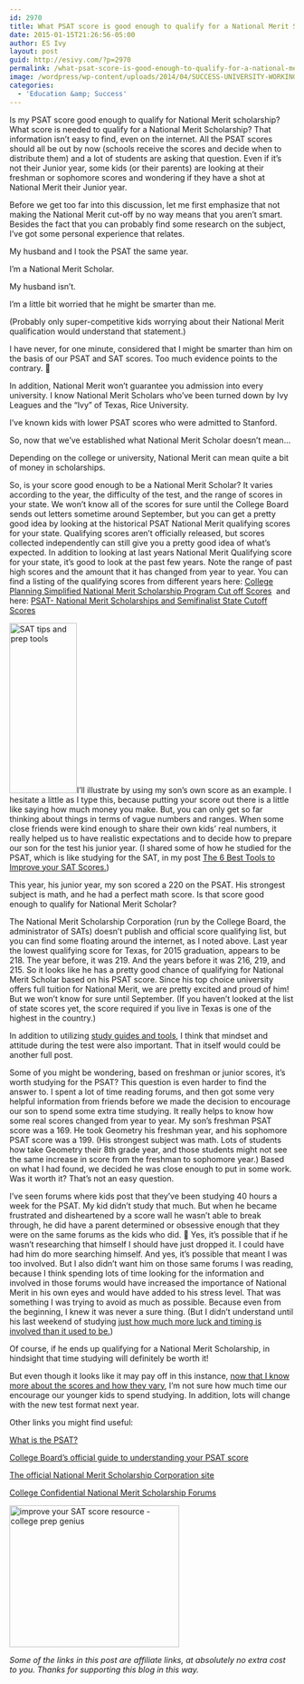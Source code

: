 ```yaml
---
id: 2970
title: What PSAT score is good enough to qualify for a National Merit Scholarship?
date: 2015-01-15T21:26:56-05:00
author: ES Ivy
layout: post
guid: http://esivy.com/?p=2970
permalink: /what-psat-score-is-good-enough-to-qualify-for-a-national-merit-scholarship/
image: /wordpress/wp-content/uploads/2014/04/SUCCESS-UNIVERSITY-WORKING-COPY.jpg
categories:
  - 'Education &amp; Success'
---
```

Is my PSAT score good enough to qualify for National Merit scholarship? What score is needed to qualify for a National Merit Scholarship? That information isn&#8217;t easy to find, even on the internet. All the PSAT scores should all be out by now (schools receive the scores and decide when to distribute them) and a lot of students are asking that question. Even if it’s not their Junior year, some kids (or their parents) are looking at their freshman or sophomore scores and wondering if they have a shot at National Merit their Junior year.<!--more-->

Before we get too far into this discussion, let me first emphasize that not making the National Merit cut-off by no way means that you aren’t smart. Besides the fact that you can probably find some research on the subject, I’ve got some personal experience that relates.

My husband and I took the PSAT the same year.

I’m a National Merit Scholar.

My husband isn’t.

I’m a little bit worried that he might be smarter than me.

(Probably only super-competitive kids worrying about their National Merit qualification would understand that statement.)

I have never, for one minute, considered that I might be smarter than him on the basis of our PSAT and SAT scores. Too much evidence points to the contrary. 🙂

In addition, National Merit won’t guarantee you admission into every university. I know National Merit Scholars who’ve been turned down by Ivy Leagues and the “Ivy” of Texas, Rice University.

I’ve known kids with lower PSAT scores who were admitted to Stanford.

So, now that we’ve established what National Merit Scholar doesn’t mean…

Depending on the college or university, National Merit can mean quite a bit of money in scholarships.

So, is your score good enough to be a National Merit Scholar? It varies according to the year, the difficulty of the test, and the range of scores in your state. We won’t know all of the scores for sure until the College Board sends out letters sometime around September, but you can get a pretty good idea by looking at the historical PSAT National Merit qualifying scores for your state. Qualifying scores aren&#8217;t officially released, but scores collected independently can still give you a pretty good idea of what&#8217;s expected. In addition to looking at last years National Merit Qualifying score for your state, it’s good to look at the past few years. Note the range of past high scores and the amount that it has changed from year to year. You can find a listing of the qualifying scores from different years here: <a href="http://www.collegeplanningsimplified.com/NationalMerit.html" target="_blank">College Planning Simplified National Merit Scholarship Program Cut off Scores</a>  and here: <a href="http://hubpages.com/hub/National-Merit" target="_blank">PSAT- National Merit Scholarships and Semifinalist State Cutoff Scores</a>

<a href="http://esivy.com/?p=2556" target="_blank"><img class=" size-medium wp-image-2573 alignleft" src="http://esivy.com/wordpress/wp-content/uploads/2014/10/SAT-tools-119x300.jpg" alt="SAT tips and prep tools" width="119" height="300" srcset="https://esivy.com/wordpress/wp-content/uploads/2014/10/SAT-tools-119x300.jpg 119w, https://esivy.com/wordpress/wp-content/uploads/2014/10/SAT-tools.jpg 238w" sizes="(max-width: 119px) 100vw, 119px" /></a>I’ll illustrate by using my son’s own score as an example. I hesitate a little as I type this, because putting your score out there is a little like saying how much money you make. But, you can only get so far thinking about things in terms of vague numbers and ranges. When some close friends were kind enough to share their own kids’ real numbers, it really helped us to have realistic expectations and to decide how to prepare our son for the test his junior year. (I shared some of how he studied for the PSAT, which is like studying for the SAT, in my post <a href="http://esivy.com/?p=2556" target="_blank">The 6 Best Tools to Improve your SAT Scores.</a>)

This year, his junior year, my son scored a 220 on the PSAT. His strongest subject is math, and he had a perfect math score. Is that score good enough to qualify for National Merit Scholar?

The National Merit Scholarship Corporation (run by the College Board, the administrator of SATs) doesn’t publish and official score qualifying list, but you can find some floating around the internet, as I noted above. Last year the lowest qualifying score for Texas, for 2015 graduation, appears to be 218. The year before, it was 219. And the years before it was 216, 219, and 215. So it looks like he has a pretty good chance of qualifying for National Merit Scholar based on his PSAT score. Since his top choice university offers full tuition for National Merit, we are pretty excited and proud of him! But we won’t know for sure until September. (If you haven&#8217;t looked at the list of state scores yet, the score required if you live in Texas is one of the highest in the country.)

In addition to utilizing <a href="http://esivy.com/?p=2556" target="_blank">study guides and tools</a>, I think that mindset and attitude during the test were also important. That in itself would could be another full post.

Some of you might be wondering, based on freshman or junior scores, it’s worth studying for the PSAT? This question is even harder to find the answer to. I spent a lot of time reading forums, and then got some very helpful information from friends before we made the decision to encourage our son to spend some extra time studying. It really helps to know how some real scores changed from year to year. My son’s freshman PSAT score was a 169. He took Geometry his freshman year, and his sophomore PSAT score was a 199. (His strongest subject was math. Lots of students how take Geometry their 8th grade year, and those students might not see the same increase in score from the freshman to sophomore year.) Based on what I had found, we decided he was close enough to put in some work. Was it worth it? That’s not an easy question.

I’ve seen forums where kids post that they’ve been studying 40 hours a week for the PSAT. My kid didn’t study that much. But when he became frustrated and disheartened by a score wall he wasn’t able to break through, he did have a parent determined or obsessive enough that they were on the same forums as the kids who did. 🙂 Yes, it&#8217;s possible that if he wasn&#8217;t researching that himself I should have just dropped it. I could have had him do more searching himself. And yes, it&#8217;s possible that meant I was too involved. But I also didn&#8217;t want him on those same forums I was reading, because I think spending lots of time looking for the information and involved in those forums would have increased the importance of National Merit in his own eyes and would have added to his stress level. That was something I was trying to avoid as much as possible. Because even from the beginning, I knew it was never a sure thing. (But I didn&#8217;t understand until his last weekend of studying <a href="http://esivy.com/?p=2756" target="_blank">just how much more luck and timing is involved than it used to be.</a>)

Of course, if he ends up qualifying for a National Merit Scholarship, in hindsight that time studying will definitely be worth it!

But even though it looks like it may pay off in this instance, <a href="http://esivy.com/?p=2756" target="_blank">now that I know more about the scores and how they vary</a>, I’m not sure how much time our encourage our younger kids to spend studying. In addition, lots will change with the new test format next year.

Other links you might find useful:

<a href="http://diycollegerankings.com/faqs/what-is-the-psat/" target="_blank">What is the PSAT?</a>

<a href="https://www.collegeboard.org/pdf/psat/guide-to-understanding-psat-nmsqt-scores-2014.pdf" target="_blank">College Board’s official guide to understanding your PSAT score</a>

<a href="http://www.nationalmerit.org/" target="_blank">The official National Merit Scholarship Corporation site</a>

<a href="http://talk.collegeconfidential.com/national-merit-scholarships/" target="_blank">College Confidential National Merit Scholarship Forums</a>

<a href="https://store.collegeprepgenius.com?affiliates=68" target="_blank" rel="nofollow"><img class=" wp-image-2564 size-full aligncenter" src="http://esivy.com/wordpress/wp-content/uploads/2014/10/1381126695wpdm_Rectangle300x250.png" alt="improve your SAT score resource - college prep genius" width="300" height="250" /></a>

_Some of the links in this post are affiliate links, at absolutely no extra cost to you. Thanks for supporting this blog in this way._

&nbsp;